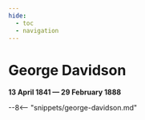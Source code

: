 ```yaml
---
hide:
  - toc
  - navigation 
---
```


# George Davidson

**13 April 1841 — 29 February 1888**

--8<-- "snippets/george-davidson.md"

